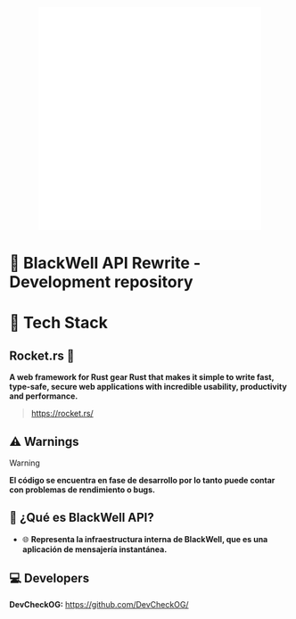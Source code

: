 <p align="center">
  <img src= "https://github.com/DevCheckOG/BlackWell-API/blob/master/assets/BlackWell-light.png" alt= "logo" style= "width: 400px; height: 400px;"> </img>
</p>

# 📨 BlackWell API Rewrite - Development repository

# 🧾 Tech Stack

## Rocket.rs 🚀

**A web framework for Rust gear Rust that makes it simple to write fast, type-safe, secure web applications with incredible usability, productivity and performance.** 

> https://rocket.rs/

## ⚠️ Warnings

> [!WARNING]  
> **El código se encuentra en fase de desarrollo por lo tanto puede contar con problemas de rendimiento o bugs.**

## 🎯 ¿Qué es BlackWell API?

- 🌐 **Representa la infraestructura interna de BlackWell, que es una aplicación de mensajería instantánea.**

## 💻 Developers

**DevCheckOG:** https://github.com/DevCheckOG/
